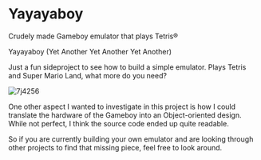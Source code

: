 # Yayayaboy
Crudely made Gameboy emulator that plays Tetris®

Yayayaboy (Yet Another Yet Another Yet Another)

Just a fun sideproject to see how to build a simple emulator.
Plays Tetris and Super Mario Land, what more do you need?

![7j4256](https://user-images.githubusercontent.com/5355243/233797003-53c868f1-c531-47ee-858e-f61bd1716c7f.jpg)

One other aspect I wanted to investigate in this project is how I could translate the hardware of the Gameboy
into an Object-oriented design. While not perfect, I think the source code ended up quite readable.

So if you are currently building your own emulator and are looking through other projects to find that missing piece, feel
free to look around.
